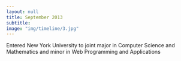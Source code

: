 ```yaml
---
layout: null
title: September 2013
subtitle:
image: "img/timeline/3.jpg"
---
```

Entered New York University to joint major in Computer Science and Mathematics and minor in Web Programming and Applications
